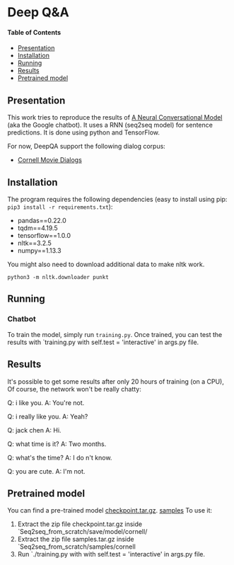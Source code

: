 # Deep Q&A

#### Table of Contents

* [Presentation](#presentation)
* [Installation](#installation)
* [Running](#running)
* [Results](#results)
* [Pretrained model](#pretrained-model)

## Presentation

This work tries to reproduce the results of [A Neural Conversational Model](http://arxiv.org/abs/1506.05869) (aka the Google chatbot). It uses a RNN (seq2seq model) for sentence predictions. It is done using python and TensorFlow.

For now, DeepQA support the following dialog corpus:
 * [Cornell Movie Dialogs](http://www.cs.cornell.edu/~cristian/Cornell_Movie-Dialogs_Corpus.html) 


## Installation

The program requires the following dependencies (easy to install using pip: `pip3 install -r requirements.txt`):
 - pandas==0.22.0
 - tqdm==4.19.5
 - tensorflow==1.0.0
 - nltk==3.2.5
 - numpy==1.13.3

You might also need to download additional data to make nltk work.

```
python3 -m nltk.downloader punkt
```

## Running

### Chatbot

To train the model, simply run `training.py`. Once trained, you can test the results with `training.py with self.test = 'interactive' in args.py file.

## Results

It's possible to get some results after only 20 hours of training (on a CPU),
Of course, the network won't be really chatty:

Q: i like you.
A: You're not.

Q: i really like you.
A: Yeah?

Q: jack chen
A: Hi.

Q: what time is it?
A: Two months.

Q: what's the time?
A: I do n't know.

Q: you are cute.
A: I'm not.



## Pretrained model

You can find a pre-trained model 
[checkpoint.tar.gz](https://drive.google.com/open?id=1dSmFy52pW3j8CV1oSUqGQbjUq9FN_lKu).
[samples](https://drive.google.com/open?id=1AUAIVPu8MTIxfoWVnc9r6GO9b03OXE9n)
 To use it:
 1. Extract the zip file checkpoint.tar.gz inside `Seq2seq_from_scratch/save/model/cornell/
 2. Extract the zip file samples.tar.gz inside `Seq2seq_from_scratch/samples/cornell
 3. Run `./training.py with with self.test = 'interactive' in args.py file.




